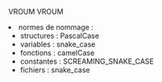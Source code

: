VROUM VROUM

<li>normes de nommage :<ul>
    <li>structures :  PascalCase</li>
    <li>variables : snake_case</li>
    <li>fonctions : camelCase</li>
    <li>constantes : SCREAMING_SNAKE_CASE</li>
    <li>fichiers : snake_case</li></ul></li>
